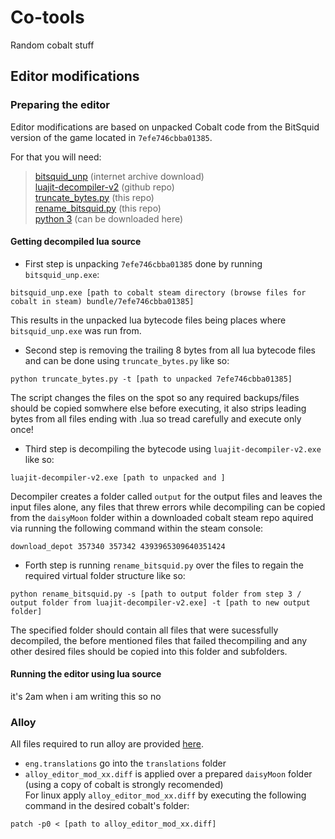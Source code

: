 # Co-tools
Random cobalt stuff

## Editor modifications

### Preparing the editor

Editor modifications are based on unpacked Cobalt code from the BitSquid version of the game located in `7efe746cbba01385`.  

For that you will need:  

> [bitsquid_unp](https://web.archive.org/web/20221018164344/https://zenhax.com/download/file.php?id=959&sid=b46f061347c43223468aa896550bd9eb) (internet archive download)  
> [luajit-decompiler-v2](https://github.com/marsinator358/luajit-decompiler-v2) (github repo)  
> [truncate_bytes.py](/truncate_bytes.py) (this repo)  
> [rename_bitsquid.py](/rename_bitsquid.py) (this repo)  
> [python 3](https://www.python.org/downloads/) (can be downloaded here)  

#### Getting decompiled lua source

- First step is unpacking `7efe746cbba01385` done by running `bitsquid_unp.exe`:  
```
bitsquid_unp.exe [path to cobalt steam directory (browse files for cobalt in steam) bundle/7efe746cbba01385]
```
This results in the unpacked lua bytecode files being places where `bitsquid_unp.exe` was run from.  
- Second step is removing the trailing 8 bytes from all lua bytecode files and can be done using `truncate_bytes.py` like so:
```
python truncate_bytes.py -t [path to unpacked 7efe746cbba01385]
```
The script changes the files on the spot so any required backups/files should be copied somwhere else before executing, it also strips leading bytes from all files ending with .lua so tread carefully and execute only once!  
- Third step is decompiling the bytecode using `luajit-decompiler-v2.exe` like so:
```
luajit-decompiler-v2.exe [path to unpacked and ]
```
Decompiler creates a folder called `output` for the output files and leaves the input files alone, any files that threw errors while decompiling can be copied from the `daisyMoon` folder within a downloaded cobalt steam repo aquired via running the following command within the steam console:  
```
download_depot 357340 357342 4393965309640351424
```
- Forth step is running `rename_bitsquid.py` over the files to regain the required virtual folder structure like so:  
```
python rename_bitsquid.py -s [path to output folder from step 3 / output folder from luajit-decompiler-v2.exe] -t [path to new output folder]
```
The specified folder should contain all files that were sucessfully decompiled, the before mentioned files that failed thecompiling and any other desired files should be copied into this folder and subfolders.  

#### Running the editor using lua source
it's 2am when i am writing this so no  

### Alloy
All files required to run alloy are provided [here](/alloy).  
- `eng.translations` go into the `translations` folder  
- `alloy_editor_mod_xx.diff` is applied over a prepared `daisyMoon` folder (using a copy of cobalt is strongly recomended)  
For linux apply `alloy_editor_mod_xx.diff` by executing the following command in the desired cobalt's folder:
```
patch -p0 < [path to alloy_editor_mod_xx.diff]
```
